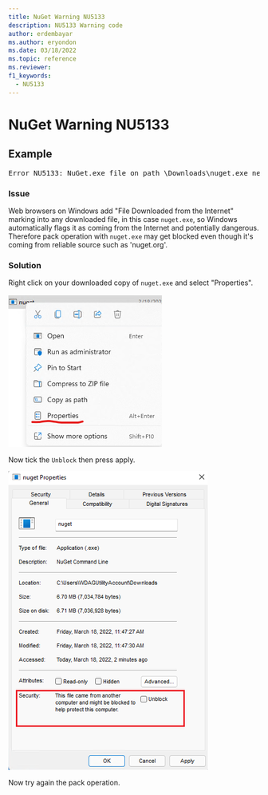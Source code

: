 ```yaml
---
title: NuGet Warning NU5133
description: NU5133 Warning code
author: erdembayar
ms.author: eryondon
ms.date: 03/18/2022
ms.topic: reference
ms.reviewer: 
f1_keywords: 
  - NU5133
---
```


# NuGet Warning NU5133

## Example

<pre>Error NU5133: NuGet.exe file on path \Downloads\nuget.exe needs to be unblocked after downloading.</pre>

### Issue
Web browsers on Windows add "File Downloaded from the Internet" marking into any downloaded file, in this case `nuget.exe`, so Windows automatically flags it as coming from the Internet and potentially dangerous.
Therefore pack operation with `nuget.exe` may get blocked even though it's coming from reliable source such as 'nuget.org'.

### Solution
Right click on your downloaded copy of `nuget.exe` and select "Properties".

  ![NuGet Properties](../media/NuGetProperties.png)

Now tick the `Unblock` then press apply.

  ![NuGet Unblock](../media/NuGetUnblock.png)

Now try again the pack operation.
